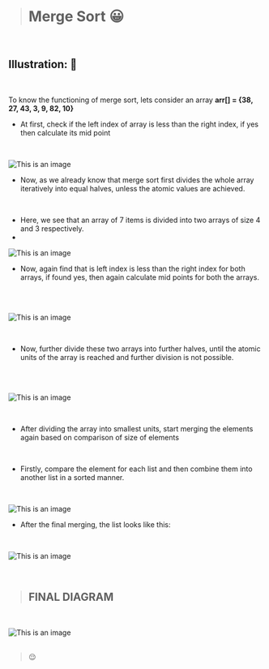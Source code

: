 > # Merge Sort :grinning:
<br>

## Illustration: :thinking:
<br>

To know the functioning of merge sort, lets consider an array **arr[] = {38, 27, 43, 3, 9, 82, 10}**
<br>

- At first, check if the left index of array is less than the right index, if yes then calculate its mid point
<br>

![This is an image](https://media.geeksforgeeks.org/wp-content/uploads/20220525094221/Artboard71-300x150.jpg)
<br>

- Now, as we already know that merge sort first divides the whole array iteratively into equal halves, unless the atomic values are achieved. 
<br>

- Here, we see that an array of 7 items is divided into two arrays of size 4 and 3 respectively.
- <br>

![This is an image](https://media.geeksforgeeks.org/wp-content/uploads/20220525094248/Artboard711-300x150.jpg)
<br>

- Now, again find that is left index is less than the right index for both arrays, if found yes, then again calculate mid points for both the arrays.
<br>
<BR>
  
![This is an image](https://media.geeksforgeeks.org/wp-content/uploads/20220525094314/Artboard721-300x150.jpg)

<br>
  
- Now, further divide these two arrays into further halves, until the atomic units of the array is reached and further division is not possible.
<br>
  
<BR>
  
![This is an image](https://media.geeksforgeeks.org/wp-content/uploads/20220525094341/Artboard731-300x150.jpg)

<br>
  
- After dividing the array into smallest units, start merging the elements again based on comparison of size of elements
  
<br>
  
- Firstly, compare the element for each list and then combine them into another list in a sorted manner.
  
 <br>

![This is an image](https://media.geeksforgeeks.org/wp-content/uploads/20220525094403/Artboard741-300x150.jpg)
<br>
  
- After the final merging, the list looks like this:
<br>

![This is an image](https://media.geeksforgeeks.org/wp-content/uploads/20220525094459/Artboard751-300x150.jpg)
  
<br>

> ## FINAL DIAGRAM
  
 <BR>
  
![This is an image](https://media.geeksforgeeks.org/wp-content/uploads/20220722205737/MergeSortTutorial.png)
   <BR>
     <BR>
       
>  :relieved:




